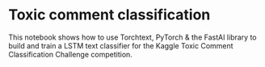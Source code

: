 # Toxic comment classification
This notebook shows how to use Torchtext, PyTorch & the FastAI library to build and train a LSTM text classifier for the Kaggle Toxic Comment Classification Challenge competition.

